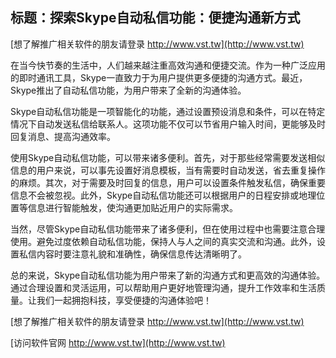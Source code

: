 ## **标题：探索Skype自动私信功能：便捷沟通新方式**

[想了解推广相关软件的朋友请登录 http://www.vst.tw](http://www.vst.tw)

在当今快节奏的生活中，人们越来越注重高效沟通和便捷交流。作为一种广泛应用的即时通讯工具，Skype一直致力于为用户提供更多便捷的沟通方式。最近，Skype推出了自动私信功能，为用户带来了全新的沟通体验。

Skype自动私信功能是一项智能化的功能，通过设置预设消息和条件，可以在特定情况下自动发送私信给联系人。这项功能不仅可以节省用户输入时间，更能够及时回复消息、提高沟通效率。

使用Skype自动私信功能，可以带来诸多便利。首先，对于那些经常需要发送相似信息的用户来说，可以事先设置好消息模板，当有需要时自动发送，省去重复操作的麻烦。其次，对于需要及时回复的信息，用户可以设置条件触发私信，确保重要信息不会被忽视。此外，Skype自动私信功能还可以根据用户的日程安排或地理位置等信息进行智能触发，使沟通更加贴近用户的实际需求。

当然，尽管Skype自动私信功能带来了诸多便利，但在使用过程中也需要注意合理使用。避免过度依赖自动私信功能，保持人与人之间的真实交流和沟通。此外，设置私信内容时要注意礼貌和准确性，确保信息传达清晰明了。

总的来说，Skype自动私信功能为用户带来了新的沟通方式和更高效的沟通体验。通过合理设置和灵活运用，可以帮助用户更好地管理沟通，提升工作效率和生活质量。让我们一起拥抱科技，享受便捷的沟通体验吧！

[想了解推广相关软件的朋友请登录 http://www.vst.tw](http://www.vst.tw)


[访问软件官网 http://www.vst.tw](http://www.vst.tw)
